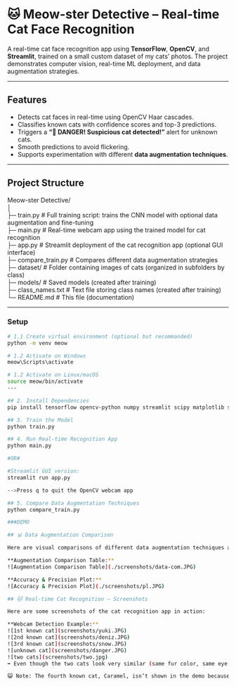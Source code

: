 # 🐱 Meow-ster Detective – Real-time Cat Face Recognition

A real-time cat face recognition app using **TensorFlow**, **OpenCV**, and **Streamlit**, trained on a small custom dataset of my cats’ photos. The project demonstrates computer vision, real-time ML deployment, and data augmentation strategies.

---

## Features

- Detects cat faces in real-time using OpenCV Haar cascades.  
- Classifies known cats with confidence scores and top-3 predictions.  
- Triggers a **“🚨 DANGER! Suspicious cat detected!”** alert for unknown cats.  
- Smooth predictions to avoid flickering.  
- Supports experimentation with different **data augmentation techniques**.  

---

## Project Structure

Meow-ster Detective/  
│  
├─ train.py           # Full training script: trains the CNN model with optional data augmentation and fine-tuning  
├─ main.py            # Real-time webcam app using the trained model for cat recognition  
├─ app.py             # Streamlit deployment of the cat recognition app (optional GUI interface)  
├─ compare_train.py   # Compares different data augmentation strategies  
├─ dataset/           # Folder containing images of cats (organized in subfolders by class)  
├─ models/            # Saved models (created after training)  
├─ class_names.txt    # Text file storing class names (created after training)  
└─ README.md          # This file (documentation)  

---


### Setup

```bash
# 1.1 Create virtual environment (optional but recommanded)
python -m venv meow

# 1.2 Activate on Windows
meow\Scripts\activate

# 1.2 Activate on Linux/macOS
source meow/bin/activate
--- 

## 2. Install Dependencies
pip install tensorflow opencv-python numpy streamlit scipy matplotlib scikit-learn

## 3. Train the Model
python train.py

## 4. Run Real-time Recognition App 
python main.py

#OR#

#Streamlit GUI version:
streamlit run app.py

-->Press q to quit the OpenCV webcam app

## 5. Compare Data Augmentation Techniques
python compare_train.py

###DEMO

## 📊 Data Augmentation Comparison

Here are visual comparisons of different data augmentation techniques applied during training:

**Augmentation Comparison Table:**  
![Augmentation Comparison Table](./screenshots/data-com.JPG)

**Accuracy & Precision Plot:**  
![Accuracy & Precision Plot](./screenshots/pl.JPG)

## 🐱 Real-time Cat Recognition – Screenshots

Here are some screenshots of the cat recognition app in action:

**Webcam Detection Example:**  
![1st known cat](screenshots/yuki.JPG)
![2nd known cat](screenshots/deniz.JPG)
![3rd known cat](screenshots/snow.JPG)
![unknown cat](screenshots/danger.JPG)
![two cats](screenshots/two.jpg)
➡️ Even though the two cats look very similar (same fur color, same eye color), the model successfully distinguishes between them.

😺 Note: The fourth known cat, Caramel, isn’t shown in the demo because he was sleeping during recording.


